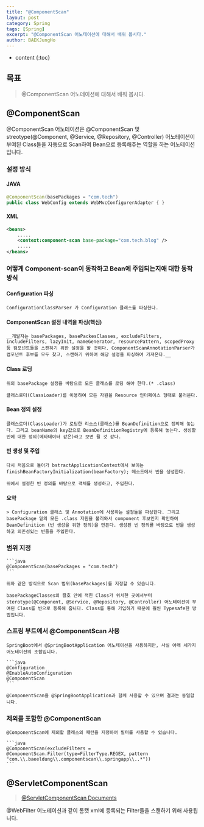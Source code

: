 ```yaml
---
title: "@ComponentScan"
layout: post
category: Spring
tags: [Spring]
excerpt: "@ComponentScan 어노테이션에 대해서 배워 봅시다."
author: BAEKJungHo
---
```


* content
{:toc}

## 목표

  > @ComponentScan 어노테이션에 대해서 배워 봅시다.

## @ComponentScan

  @ComponentScan 어노테이션은 @ComponentScan 및 streotype(@Component, @Service, @Repository, @Controller) 어노테이션이 부여된 Class들을 자동으로 Scan하여 Bean으로 등록해주는 역할을 하는 어노테이션 입니다.

### 설정 방식

#### JAVA

```java
@ComponentScan(basePackages = "com.tech")
public class WebConfig extends WebMvcConfigurerAdapter { }
```

#### XML

```xml
<beans>
    .....
    <context:component-scan base-package="com.tech.blog" />
    .....
</beans>
```

### 어떻게 Component-scan이 동작하고 Bean에 주입되는지애 대한 동작 방식

#### Configuration 파싱

    ConfigurationClassParser 가 Configuration 클래스를 파싱한다.

#### ComponentScan 설정 내역을 파싱(핵심)

    __개발자는 basePackages, basePackesClasses, excludeFilters, includeFilters, lazyInit, nameGenerator, resourcePattern, scopedProxy 등 컴포넌트들을 스캔하기 위한 설정을 할 것이다. ComponentScanAnnotationParser가 컴포넌트 후보를 모두 찾고, 스캔하기 위하여 해당 설정을 파싱하여 가져온다.__

#### Class 로딩

    위의 basePackage 설정을 바탕으로 모든 클래스를 로딩 해야 한다.(* .class)

    클래스로더(ClassLoader)를 이용하여 모든 자원을 Resource 인터페이스 형태로 불러온다.

#### Bean 정의 설정

    클래스로더(ClassLoader)가 로딩한 리소스(클래스)를 BeanDefinition으로 정의해 놓는다. 그리고 beanName의 key값으로 BeanDefinitionRegistry에 등록해 놓는다. 생성할 빈에 대한 정의(메타데이터 같은)라고 보면 될 것 같다.

#### 빈 생성 및 주입

    다시 처음으로 돌아가 bstractApplicationContext에서 보이는 finishBeanFactoryInitialization(beanFactory); 메소드에서 빈을 생성한다.

    위에서 설정한 빈 정의를 바탕으로 객체를 생성하고, 주입한다.

#### 요약

    > Configuration 클래스 및 Annotation에 사용하는 설정들을 파싱한다. 그리고 basePackage 밑의 모든 .class 자원을 불러와서 component 후보인지 확인하여 BeanDefinition (빈 생성을 위한 정의)을 만든다. 생성된 빈 정의를 바탕으로 빈을 생성하고 의존성있는 빈들을 주입한다.

### 범위 지정

    ```java
    @ComponentScan(basePackages = "com.tech")
    ```

    위와 같은 방식으로 Scan 범위(basePackages)를 지정할 수 있습니다.

    basePackageClasses의 괄호 안에 적힌 Class가 위치한 곳에서부터 sterotype(@Component, @Service, @Repository, @Controller) 어노테이션이 부여된 Class를 빈으로 등록해 줍니다. Class를 통해 기입하기 때문에 훨씬 Typesafe한 방법입니다.

### 스프링 부트에서 @ComponentScan 사용

    SpringBoot에서 @SpringBootApplication 어노테이션을 사용하지만, 사실 아래 세가지 어노테이션의 조합입니다.

    ```java
    @Configuration
    @EnableAutoConfiguration
    @ComponentScan
    ```

    @ComponentScan을 @SpringBootApplication과 함께 사용할 수 있으며 결과는 동일합니다.

### 제외를 포함한 @ComponentScan

    @ComponentScan에 제외할 클래스의 패턴을 지정하여 필터를 사용할 수 있습니다.

    ```java
    @ComponentScan(excludeFilters = @ComponentScan.Filter(type=FilterType.REGEX, pattern "com.\\.baeeldung\\.componentscan\\.springapp\\..*"))
    ```

## @ServletComponentScan

  > [@ServletComponentScan Documents](https://docs.spring.io/spring-boot/docs/current/api/org/springframework/boot/web/servlet/ServletComponentScan.html)

  @WebFilter 어노테이션과 같이 톰캣 xml에 등록되는 Filter들을 스캔하기 위해 사용됩니다.
